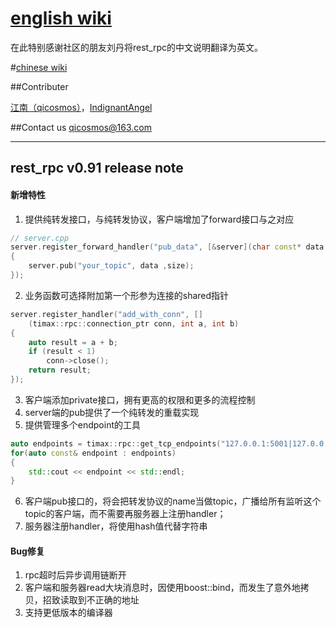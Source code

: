 # [english wiki](https://github.com/topcpporg/rest_rpc/wiki/English)
在此特别感谢社区的朋友刘丹将rest_rpc的中文说明翻译为英文。

#[chinese wiki](https://github.com/topcpporg/rest_rpc/wiki/Chinese)

##Contributer

[江南（qicosmos）](https://github.com/qicosmos)，[IndignantAngel](https://github.com/IndignantAngel)

##Contact us
qicosmos@163.com

--------------------------

## rest_rpc v0.91 release note
#### 新增特性
1. 提供纯转发接口，与纯转发协议，客户端增加了forward接口与之对应
```cpp
// server.cpp
server.register_forward_handler("pub_data", [&server](char const* data, size_t size)
{
    server.pub("your_topic", data ,size);
});
```
2. 业务函数可选择附加第一个形参为连接的shared指针
```cpp
server.register_handler("add_with_conn", []
    (timax::rpc::connection_ptr conn, int a, int b)
{
    auto result = a + b;
    if (result < 1)
        conn->close();
    return result;
});
```
3. 客户端添加private接口，拥有更高的权限和更多的流程控制
4. server端的pub提供了一个纯转发的重载实现
5. 提供管理多个endpoint的工具
```cpp
auto endpoints = timax::rpc::get_tcp_endpoints("127.0.0.1:5001|127.0.0.1:5002");
for(auto const& endpoint : endpoints)
{
    std::cout << endpoint << std::endl;
}
```
6. 客户端pub接口的，将会把转发协议的name当做topic，广播给所有监听这个topic的客户端，而不需要再服务器上注册handler；
7. 服务器注册handler，将使用hash值代替字符串
#### Bug修复
1. rpc超时后异步调用链断开
2. 客户端和服务器read大块消息时，因使用boost::bind，而发生了意外地拷贝，招致读取到不正确的地址
3. 支持更低版本的编译器
